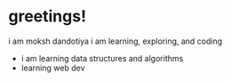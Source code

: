 # greetings!
 i am moksh dandotiya
i am learning, exploring, and coding 
 * i am learning data structures and algorithms 
 *  learning web dev 
